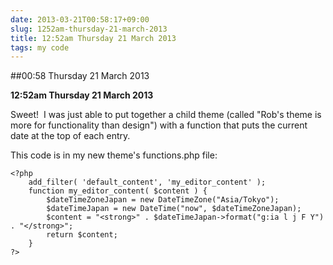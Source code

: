 ```yaml
---
date: 2013-03-21T00:58:17+09:00
slug: 1252am-thursday-21-march-2013
title: 12:52am Thursday 21 March 2013
tags: my code
---
```


##00:58 Thursday 21 March 2013

**12:52am Thursday 21 March 2013**

Sweet!  I was just able to put together a child theme (called "Rob's theme is more for functionality than design") with a function that puts the current date at the top of each entry.

This code is in my new theme's functions.php file:

    
    <?php
        add_filter( 'default_content', 'my_editor_content' );
        function my_editor_content( $content ) {
            $dateTimeZoneJapan = new DateTimeZone("Asia/Tokyo");
            $dateTimeJapan = new DateTime("now", $dateTimeZoneJapan);
            $content = "<strong>" . $dateTimeJapan->format("g:ia l j F Y") . "</strong>";
            return $content;
        }
    ?>

